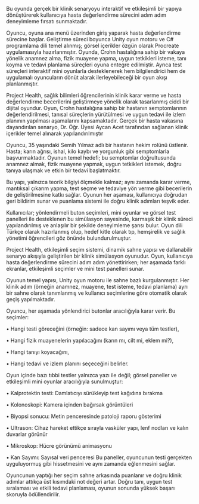 Bu oyunda gerçek bir klinik senaryoyu interaktif ve etkileşimli bir yapıya dönüştürerek kullanıcıya hasta değerlendirme sürecini adım adım deneyimleme fırsatı sunmaktadır.

Oyuncu, oyuna ana menü üzerinden giriş yaparak hasta değerlendirme sürecine başlar. Geliştirme süreci boyunca Unity oyun motoru ve C# programlama dili temel alınmış; görsel içerikler özgün olarak Procreate uygulamasıyla hazırlanmıştır. Oyunda, Crohn hastalığına sahip bir vakaya yönelik anamnez alma, fizik muayene yapma, uygun tetkikleri isteme, tanı koyma ve tedavi planlama süreçleri oyuna entegre edilmiştir. Ayrıca test süreçleri interaktif mini oyunlarla desteklenerek hem bilgilendirici hem de uygulamalı oyuncuların dönüt alarak ilerleyebileceği bir oyun akışı planlanmıştır.

Project Health, sağlık bilimleri öğrencilerinin klinik karar verme ve hasta değerlendirme becerilerini geliştirmeye yönelik olarak tasarlanmış ciddi bir dijital oyundur. Oyun, Crohn hastalığına sahip bir hastanın semptomlarının değerlendirilmesi, tanısal süreçlerin yürütülmesi ve uygun tedavi ile izlem planının yapılması aşamalarını kapsamaktadır. Gerçek bir hasta vakasına dayandırılan senaryo, Dr. Öğr. Üyesi Aycan Acet tarafından sağlanan klinik içerikler temel alınarak yapılandırılmıştır

Oyuncu, 35 yaşındaki Semih Yılmaz adlı bir hastanın hekim rolünü üstlenir. Hasta; karın ağrısı, ishal, kilo kaybı ve yorgunluk gibi semptomlarla başvurmaktadır. Oyunun temel hedefi; bu semptomlar doğrultusunda anamnez almak, fizik muayene yapmak, uygun tetkikleri istemek, doğru tanıya ulaşmak ve etkin bir tedavi başlatmaktır.

Bu yapı, yalnızca teorik bilgiyi ölçmekle kalmaz; aynı zamanda karar verme, mantıksal çıkarım yapma, test seçme ve tedaviye yön verme gibi becerilerin de geliştirilmesine katkı sağlar. Oyunun her aşaması, kullanıcıya doğrudan geri bildirim sunar ve puanlama sistemi ile doğru klinik adımları teşvik eder.

Kullanıcılar; yönlendirmeli buton seçimleri, mini oyunlar ve görsel test panelleri ile desteklenen bu simülasyon sayesinde, karmaşık bir klinik süreci yapılandırılmış ve anlaşılır bir şekilde deneyimleme şansı bulur. Oyun dili Türkçe olarak hazırlanmış olup, hedef kitle olarak tıp, hemşirelik ve sağlık yönetimi öğrencileri göz önünde bulundurulmuştur.

Project Health, etkileşimli seçim sistemi, dinamik sahne yapısı ve dallanabilir senaryo akışıyla geliştirilen bir klinik simülasyon oyunudur. Oyun, kullanıcıya hasta değerlendirme sürecini adım adım yönettirirken; her aşamada farklı ekranlar, etkileşimli seçimler ve mini test panelleri sunar.

Oyunun temel yapısı, Unity oyun motoru ile sahne bazlı kurgulanmıştır. Her klinik adım (örneğin anamnez, muayene, test isteme, tedavi planlama) ayrı bir sahne olarak tanımlanmış ve kullanıcı seçimlerine göre otomatik olarak geçiş yapılmaktadır.

Oyuncu, her aşamada yönlendirici butonlar aracılığıyla karar verir. Bu seçimler:

•	Hangi testi göreceğini (örneğin: sadece kan sayımı veya tüm testler),

•	Hangi fizik muayenelerin yapılacağını (karın mı, cilt mi, eklem mi?),

•	Hangi tanıyı koyacağını,

•	Hangi tedavi ve izlem planını seçeceğini belirler.

Oyun içinde bazı tıbbi testler yalnızca yazı ile değil; görsel paneller ve etkileşimli mini oyunlar aracılığıyla sunulmuştur:

•	Kalprotektin testi: Damlatıcıyı sürükleyip test kağıdına bırakma

•	Kolonoskopi: Kamera içinden bağırsak görüntüleri

•	Biyopsi sonucu: Metin penceresinde patoloji raporu gösterimi

•	Ultrason: Cihaz hareket ettikçe sırayla vasküler yapı, lenf nodları ve kalın duvarlar görünür

•	Mikroskop: Hücre görünümü animasyonu

•	Kan Sayımı: Sayısal veri penceresi
Bu paneller, oyuncunun testi gerçekten uyguluyormuş gibi hissetmesini ve aynı zamanda eğlenmesini sağlar.

Oyuncunun yaptığı her seçim sahne arkasında puanlanır ve doğru klinik adımlar attıkça üst kısımdaki not değeri artar. Doğru tanı, uygun test sıralaması ve etkili tedavi planlaması, oyunun sonunda yüksek başarı skoruyla ödüllendirilir.
